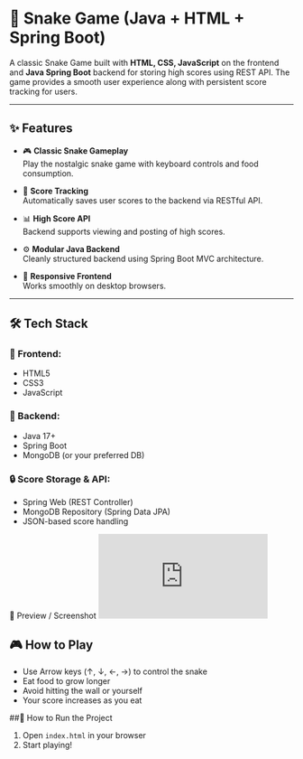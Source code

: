 # 🐍 Snake Game (Java + HTML + Spring Boot)

A classic Snake Game built with **HTML, CSS, JavaScript** on the frontend and **Java Spring Boot** backend for storing high scores using REST API. The game provides a smooth user experience along with persistent score tracking for users.

---

## ✨ Features

- 🎮 **Classic Snake Gameplay**  
  Play the nostalgic snake game with keyboard controls and food consumption.

- 💾 **Score Tracking**  
  Automatically saves user scores to the backend via RESTful API.

- 📊 **High Score API**  
  Backend supports viewing and posting of high scores.

- ⚙️ **Modular Java Backend**  
  Cleanly structured backend using Spring Boot MVC architecture.

- 📱 **Responsive Frontend**  
  Works smoothly on desktop browsers.

---

## 🛠️ Tech Stack

### 🚀 Frontend:
- HTML5
- CSS3
- JavaScript

### 🧠 Backend:
- Java 17+
- Spring Boot
- MongoDB (or your preferred DB)

### 🔒 Score Storage & API:
- Spring Web (REST Controller)
- MongoDB Repository (Spring Data JPA)
- JSON-based score handling

📸 Preview / Screenshot
![Game Preview](http://localhost:63342/snakeGame/static/index.html?_ijt=267tcbsvj0eptvu2hke4ctq7bq&_ij_reload=RELOAD_ON_SAVE)

## 🎮 How to Play

- Use Arrow keys (↑, ↓, ←, →) to control the snake
- Eat food to grow longer
- Avoid hitting the wall or yourself
- Your score increases as you eat


 ##🚀 How to Run the Project
1. Open `index.html` in your browser
2. Start playing!



